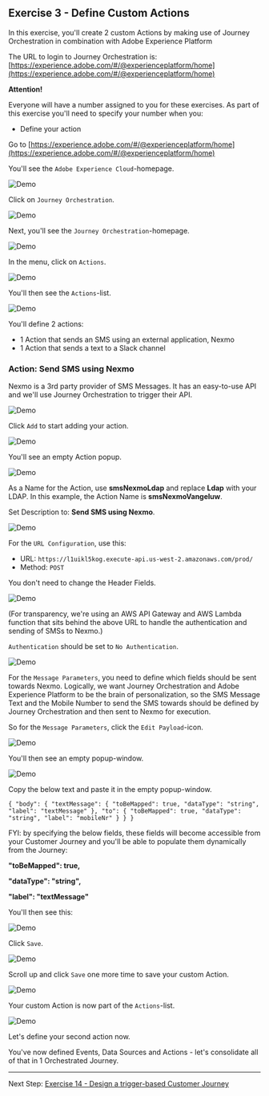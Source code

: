 ## Exercise 3 - Define Custom Actions

In this exercise, you'll create 2 custom Actions by making use of Journey Orchestration in combination with Adobe Experience Platform

The URL to login to Journey Orchestration is: [https://experience.adobe.com/#/@experienceplatform/home](https://experience.adobe.com/#/@experienceplatform/home)

**Attention!**

Everyone will have a number assigned to you for these exercises. As part of this exercise you'll need to specify your number when you:

  * Define your action

Go to [https://experience.adobe.com/#/@experienceplatform/home](https://experience.adobe.com/#/@experienceplatform/home)

You'll see the ``Adobe Experience Cloud``-homepage.

![Demo](./images/aec.png)

Click on ``Journey Orchestration``.
 
![Demo](./images/aecjo.png)

Next, you'll see the ``Journey Orchestration``-homepage.

![Demo](./images/aecjoh.png)

In the menu, click on ``Actions``.

![Demo](./images/menuactions.png)

You'll then see the ``Actions``-list.

![Demo](./images/acthome.png)

You'll define 2 actions:

* 1 Action that sends an SMS using an external application, Nexmo
* 1 Action that sends a text to a Slack channel

### Action: Send SMS using Nexmo

Nexmo is a 3rd party provider of SMS Messages. It has an easy-to-use API and we'll use Journey Orchestration to trigger their API.

![Demo](./images/twilio.png)

Click ``Add`` to start adding your action.

![Demo](./images/add.png)

You'll see an empty Action popup.

![Demo](./images/emptyact.png)

As a Name for the Action, use **smsNexmoLdap** and replace **Ldap** with your LDAP. In this example, the Action Name is **smsNexmoVangeluw**.

Set Description to: **Send SMS using Nexmo**.

![Demo](./images/twilioname.png)

For the ``URL Configuration``, use this:

* URL: ``https://l1uikl5kog.execute-api.us-west-2.amazonaws.com/prod/``
* Method: ``POST``

You don't need to change the Header Fields.

![Demo](./images/twiliourl.png)

(For transparency, we're using an AWS API Gateway and AWS Lambda function that sits behind the above URL to handle the authentication and sending of SMSs to Nexmo.)

``Authentication`` should be set to ``No Authentication``.

![Demo](./images/twilioauth.png)

For the ``Message Parameters``, you need to define which fields should be sent towards Nexmo. Logically, we want Journey Orchestration and Adobe Experience Platform to be the brain of personalization, so the SMS Message Text and the Mobile Number to send the SMS towards should be defined by Journey Orchestration and then sent to Nexmo for execution.

So for the ``Message Parameters``, click the ``Edit Payload``-icon.

![Demo](./images/twiliomsgp.png)

You'll then see an empty popup-window. 

![Demo](./images/twiliomsgpopup.png)

Copy the below text and paste it in the empty popup-window.

``
{
	"body": {
		"textMessage": {
			"toBeMapped": true,
			"dataType": "string",
			"label": "textMessage"
		},
		"to": {
			"toBeMapped": true,
			"dataType": "string",
			"label": "mobileNr"
		}
	}
}
``

FYI: by specifying the below fields, these fields will become accessible from your Customer Journey and you'll be able to populate them dynamically from the Journey:

**"toBeMapped": true,**

**"dataType": "string",**

**"label": "textMessage"**

You'll then see this:

![Demo](./images/twiliomsgpopup1.png)

Click ``Save``.

![Demo](./images/twiliomsgpopup2.png)

Scroll up and click ``Save`` one more time to save your custom Action.

![Demo](./images/twiliomsgpopup3.png)

Your custom Action is now part of the ``Actions``-list.

![Demo](./images/twiliodone.png)

Let's define your second action now.


You've now defined Events, Data Sources and Actions - let's consolidate all of that in 1 Orchestrated Journey.

---

Next Step: [Exercise 14 - Design a trigger-based Customer Journey](./Exercise4-Journey.md)


